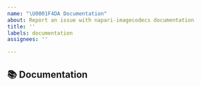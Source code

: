 ```yaml
---
name: "\U0001F4DA Documentation"
about: Report an issue with napari-imagecodecs documentation
title: ''
labels: documentation
assignees: ''

---
```


## 📚 Documentation
<!-- A clear and concise description of the documentation that needs to be created/updated -->
